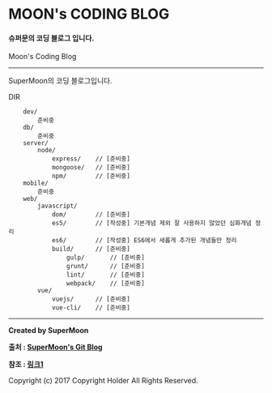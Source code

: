 # MOON's CODING BLOG

#### 슈퍼문의 코딩 블로그 입니다.

<div class="pull-right"> Moon's Coding Blog </div>

---

SuperMoon의 코딩 블로그입니다.


DIR
```
    dev/
        준비중
    db/
        준비중
    server/
        node/
            express/    // [준비중]
            mongoose/   // [준비중]
            npm/        // [준비중]
    mobile/
        준비중
    web/
        javascript/     
            dom/        // [준비중]
            es5/        // [작성중] 기본개념 제외 잘 사용하지 않았던 심화개념 정리
            es6/        // [작성중] ES6에서 새롭게 추가된 개념들만 정리
            build/      // [준비중]
                gulp/       // [준비중]
                grunt/      // [준비중]
                lint/       // [준비중]
                webpack/    // [준비중]
        vue/
            vuejs/      // [준비중]
            vue-cli/    // [준비중]

```

---

**Created by SuperMoon**

**출처 : [SuperMoon's Git Blog](https://github.com/jm921106)**

**참조 : [링크1]()**

Copyright (c) 2017 Copyright Holder All Rights Reserved.
